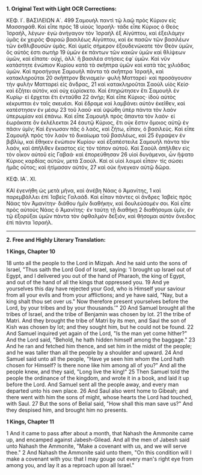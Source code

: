 **1. Original Text with Light OCR Corrections:**

ΚΕΦ. Ι΄. ΒΑΣΙΛΕΙΩΝ Α΄. 499
Σαμουὴλ παντὶ τῷ λαῷ πρὸς Κύριον εἰς Μασσηφάθ. Καὶ εἶπε πρὸς 18
υἱοὺς Ἰσραήλ· τάδε εἶπε Κύριος ὁ Θεὸς Ἰσραήλ, λέγων· ἐγὼ ἀνήγαγον
τὸν Ἰσραὴλ ἐξ Αἰγύπτου, καὶ ἐξειλάμην ὑμᾶς ἐκ χειρὸς Φαραὼ
βασιλέως Αἰγύπτου, καὶ ἐκ πασῶν τῶν βασιλέων τῶν ἐκθλιβουσῶν ὑμᾶς.
Καὶ ὑμεῖς σήμερον ἐξουδενώκατε τὸν Θεὸν ὑμῶν, ὃς αὐτός ἐστι σωτὴρ 19
ὑμῶν ἐκ πάντων τῶν κακῶν ὑμῶν καὶ θλίψεων ὑμῶν, καὶ εἴπατε·
οὐχί, ἀλλ᾽ ἢ βασιλέα στήσεις ἐφ᾽ ὑμῶν. Καὶ νῦν κατάστητε ἐνώπιον
Κυρίου κατὰ τὰ σκῆπτρα ὑμῶν καὶ κατὰ τὰς χιλιάδας ὑμῶν.
Καὶ προσήγαγε Σαμουὴλ πάντα τὰ σκῆπτρα Ἰσραήλ, καὶ κατακληροῦται 20
σκῆπτρον Βενιαμείν·
φυλὴ Ματταρεί· καὶ προσάγουσιν τὴν φυλὴν Ματταρεὶ εἰς ἄνδρας, 21
καὶ κατακληροῦται Σαοὺλ υἱὸς Κείσ· καὶ ἐζήτει αὐτόν, καὶ οὐχ
εὑρίσκετο.
Καὶ ἐπηρώτησεν ἔτι Σαμουὴλ ἐν Κυρίῳ· εἰ ἔρχεται ἔτι ἐνταῦθα 22
ἀνήρ; Καὶ εἶπε Κύριος· ἰδοὺ αὐτὸς κέκρυπται ἐν ταῖς σκευέσι.
Καὶ ἔδραμε καὶ λαμβάνει αὐτὸν ἐκεῖθεν, καὶ κατέστησεν ἐν μέσῳ 23
τοῦ λαοῦ· καὶ ὑψώθη ὑπὲρ πάντα τὸν λαὸν ὑπερωμίαν καὶ ἐπάνω.
Καὶ εἶπε Σαμουὴλ πρὸς ἅπαντα τὸν λαόν· εἰ ἑωράκατε ὃν ἐκλέλεκται 24
ἑαυτῷ Κύριος, ἔτι οὐκ ἔστιν ὅμοιος αὐτῷ ἐν πᾶσιν ὑμῖν; Καὶ ἔγνωσαν
πᾶς ὁ λαός, καὶ ζήτω, εἶπαν, ὁ βασιλεύς.
Καὶ εἶπε Σαμουὴλ πρὸς τὸν λαὸν τὸ δικαίωμα τοῦ βασιλέως, καὶ 25
ἔγραψεν ἐν βιβλίῳ, καὶ ἔθηκεν ἐνώπιον Κυρίου· καὶ ἐξαπέστειλε
Σαμουὴλ πάντα τὸν λαόν, καὶ ἀπῆλθεν ἕκαστος εἰς τὸν τόπον αὐτοῦ.
Καὶ Σαοὺλ ἀπῆλθεν εἰς τὸν οἶκον αὐτοῦ εἰς Γαβαά· καὶ ἐπορεύθησαν 26
υἱοὶ δυνάμενοι, ὧν ἥψατο Κύριος καρδίας αὐτῶν, μετὰ Σαούλ.
Καὶ οἱ υἱοὶ λοιμοὶ εἶπαν· τίς σώσει ἡμᾶς οὗτος; καὶ ἠτίμασαν αὐτόν, 27
καὶ οὐκ ἤνεγκαν αὐτῷ δῶρα.

ΚΕΦ. ΙΑ΄. ΧΙ.

ΚΑΙ ἐγενήθη ὡς μετὰ μῆνα, καὶ ἀνέβη Νάας ὁ Ἀμανίτης, 1
καὶ παρεμβάλλει ἐπὶ Ἰαβεὶς Γαλαάδ. Καὶ εἶπαν πάντες οἱ ἄνδρες
Ἰαβεὶς πρὸς Νάας τὸν Ἀμανίτην· διάθου ἡμῖν διαθήκην, καὶ
δουλεύσομέν σοι.
Καὶ εἶπε πρὸς αὐτοὺς Νάας ὁ Ἀμανίτης· ἐν ταύτῃ τῇ διαθήκῃ 2
διαθήσομαι ὑμῖν, ἐν τῷ ἐξορύξαι ὑμῶν πάντα τὸν ὀφθαλμὸν δεξιόν,
καὶ θήσομαι αὐτὸν ὄνειδος ἐπὶ πάντα Ἰσραήλ.

---

**2. Free and Highly Literary Translation:**

**1 Kings, Chapter 10**

18 unto all the people to the Lord in Mizpah. And he said unto the sons of Israel, "Thus saith the Lord God of Israel, saying: 'I brought up Israel out of Egypt, and I delivered you out of the hand of Pharaoh, the king of Egypt, and out of the hand of all the kings that oppressed you.
19 And ye yourselves this day have rejected your God, who is Himself your saviour from all your evils and from your afflictions; and ye have said, "Nay, but a king shalt thou set over us." Now therefore present yourselves before the Lord, by your tribes and by your thousands.'"
20 And Samuel brought all the tribes of Israel, and the tribe of Benjamin was chosen by lot.
21 the tribe of Matri. And they brought the tribe of Matri by its men, and Saul the son of Kish was chosen by lot; and they sought him, but he could not be found.
22 And Samuel inquired yet again of the Lord, "Is the man yet come hither?" And the Lord said, "Behold, he hath hidden himself among the baggage."
23 And he ran and fetched him thence, and set him in the midst of the people; and he was taller than all the people by a shoulder and upward.
24 And Samuel said unto all the people, "Have ye seen him whom the Lord hath chosen for Himself? Is there none like him among all of you?" And all the people knew, and they said, "Long live the king!"
25 Then Samuel told the people the ordinance of the kingdom, and wrote it in a book, and laid it up before the Lord. And Samuel sent all the people away, and every man departed unto his own place.
26 And Saul also went home to Gibeah; and there went with him the sons of might, whose hearts the Lord had touched, with Saul.
27 But the sons of Belial said, "How shall this man save us?" And they despised him, and brought him no presents.

**1 Kings, Chapter 11**

1 And it came to pass after about a month, that Nahash the Ammonite came up, and encamped against Jabesh-Gilead. And all the men of Jabesh said unto Nahash the Ammonite, "Make a covenant with us, and we will serve thee."
2 And Nahash the Ammonite said unto them, "On this condition will I make a covenant with you: that I may gouge out every man's right eye from among you, and lay it as a reproach upon all Israel."